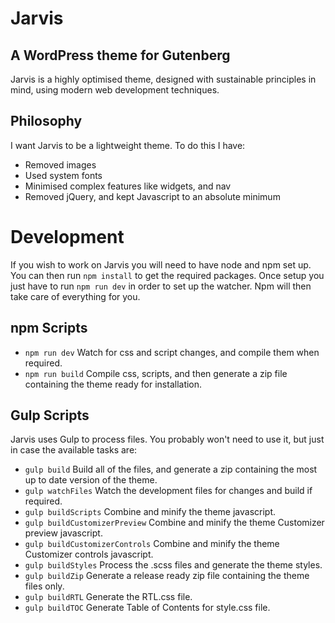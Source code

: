 # Jarvis
## A WordPress theme for Gutenberg

Jarvis is a highly optimised theme, designed with sustainable principles in mind, using modern web development techniques.

## Philosophy

I want Jarvis to be a lightweight theme. To do this I have:

* Removed images
* Used system fonts
* Minimised complex features like widgets, and nav
* Removed jQuery, and kept Javascript to an absolute minimum

# Development

If you wish to work on Jarvis you will need to have node and npm set up. You can then run `npm install` to get the required packages. Once setup you just have to run `npm run dev` in order to set up the watcher. Npm will then take care of everything for you.

## npm Scripts

* `npm run dev` Watch for css and script changes, and compile them when required.
* `npm run build` Compile css, scripts, and then generate a zip file containing the theme ready for installation.

## Gulp Scripts

Jarvis uses Gulp to process files. You probably won't need to use it, but just in case the available tasks are:

* `gulp build` Build all of the files, and generate a zip containing the most up to date version of the theme.
* `gulp watchFiles` Watch the development files for changes and build if required.
* `gulp buildScripts` Combine and minify the theme javascript.
* `gulp buildCustomizerPreview` Combine and minify the theme Customizer preview javascript.
* `gulp buildCustomizerControls` Combine and minify the theme Customizer controls javascript.
* `gulp buildStyles` Process the .scss files and generate the theme styles.
* `gulp buildZip` Generate a release ready zip file containing the theme files only.
* `gulp buildRTL` Generate the RTL.css file.
* `gulp buildTOC` Generate Table of Contents for style.css file.